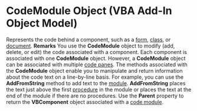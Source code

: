 
# CodeModule Object (VBA Add-In Object Model)



Represents the code behind a component, such as a  [form](b8bdf64f-5920-1ae9-16d0-b26d09524a30.md),  [class](b8bdf64f-5920-1ae9-16d0-b26d09524a30.md), or  [document](b8bdf64f-5920-1ae9-16d0-b26d09524a30.md).
 **Remarks**
You use the  **CodeModule** object to modify (add, delete, or edit) the code associated with a component.
Each component is associated with one  **CodeModule** object. However, a **CodeModule** object can be associated with multiple [code panes](b8bdf64f-5920-1ae9-16d0-b26d09524a30.md).
The methods associated with the  **CodeModule** object enable you to manipulate and return information about the code text on a line-by-line basis. For example, you can use the **AddFromString** method to add text to the [module](b8bdf64f-5920-1ae9-16d0-b26d09524a30.md).  **AddFromString** places the text just above the first [procedure](b8bdf64f-5920-1ae9-16d0-b26d09524a30.md) in the module or places the text at the end of the module if there are no procedures.
Use the  **Parent** property to return the **VBComponent** object associated with a [code module](b8bdf64f-5920-1ae9-16d0-b26d09524a30.md).
